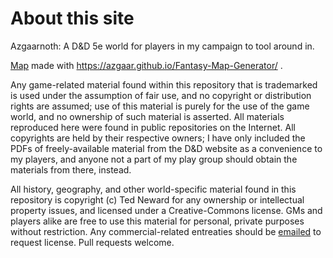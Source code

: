 # About this site
Azgaarnoth: A D&D 5e world for players in my campaign to tool around in.

[Map](Azgaarnoth.map) made with https://azgaar.github.io/Fantasy-Map-Generator/ .

Any game-related material found within this repository that is trademarked is used under the assumption of fair use, and no copyright or distribution rights are assumed; use of this material is purely for the use of the game world, and no ownership of such material is asserted. All materials reproduced here were found in public repositories on the Internet. All copyrights are held by their respective owners; I have only included the PDFs of freely-available material from the D&D website as a convenience to my players, and anyone not a part of my play group should obtain the materials from there, instead.

All history, geography, and other world-specific material found in this repository is copyright (c) Ted Neward for any ownership or intellectual property issues, and licensed under a Creative-Commons license. GMs and players alike are free to use this material for personal, private purposes without restriction. Any commercial-related entreaties should be [emailed](mailto:ted@tedneward.com) to request license. Pull requests welcome.
